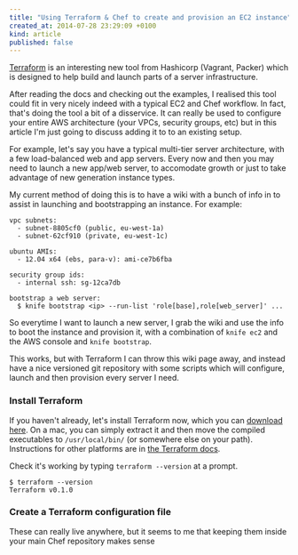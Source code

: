 ```yaml
---
title: "Using Terraform & Chef to create and provision an EC2 instance"
created_at: 2014-07-28 23:29:09 +0100
kind: article
published: false
---
```


[Terraform](http://www.terraform.io/) is an interesting new tool from Hashicorp (Vagrant, Packer) which is designed to help build and launch parts of a server infrastructure.

After reading the docs and checking out the examples, I realised this tool could fit in very nicely indeed with a typical EC2 and Chef workflow. In fact, that's doing the tool a bit of a disservice. It can really be used to configure your entire AWS architecture (your VPCs, security groups, etc) but in this article I'm just going to discuss adding it to to an existing setup.

For example, let's say you have a typical multi-tier server architecture, with a few load-balanced web and app servers. Every now and then you may need to launch a new app/web server, to accomodate growth or just to take advantage of new generation instance types.

My current method of doing this is to have a wiki with a bunch of info in to assist in launching and bootstrapping an instance. For example:

    vpc subnets:
      - subnet-8805cf0 (public, eu-west-1a)
      - subnet-62cf910 (private, eu-west-1c)
    
    ubuntu AMIs:
      - 12.04 x64 (ebs, para-v): ami-ce7b6fba

    security group ids:
      - internal ssh: sg-12ca7db

    bootstrap a web server:
      $ knife bootstrap <ip> --run-list 'role[base],role[web_server]' ...

So everytime I want to launch a new server, I grab the wiki and use the info to boot the instance and provision it, with a combination of `knife ec2` and the AWS console and `knife bootstrap`.

This works, but with Terraform I can throw this wiki page away, and instead have a nice versioned git repository with some scripts which will configure, launch and then provision every server I need.

<!-- more -->

### Install Terraform

If you haven't already, let's install Terraform now, which you can [download here](http://www.terraform.io/downloads.html). On a mac, you can simply extract it and then move the compiled executables to `/usr/local/bin/` (or somewhere else on your path). Instructions for other platforms are in [the Terraform docs](http://www.terraform.io/intro/getting-started/install.html).

Check it's working by typing `terraform --version` at a prompt.

    $ terraform --version
    Terraform v0.1.0

### Create a Terraform configuration file

These can really live anywhere, but it seems to me that keeping them inside your main Chef repository makes sense